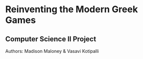 # Reinventing the Modern Greek Games
## Computer Science II Project

Authors: Madison Maloney & Vasavi Kotipalli